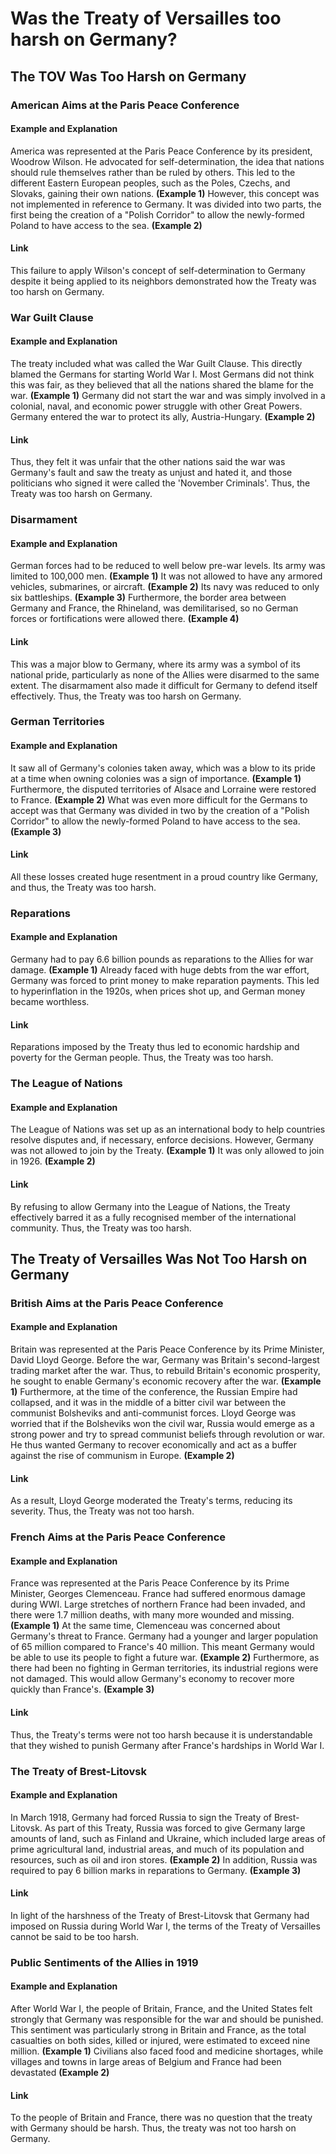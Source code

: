 # Was the Treaty of Versailles too harsh on Germany?

## The TOV Was Too Harsh on Germany

### American Aims at the Paris Peace Conference

#### Example and Explanation

America was represented at the Paris Peace Conference by its president, Woodrow Wilson. He advocated for self-determination, the idea that nations should rule themselves rather than be ruled by others. This led to the different Eastern European peoples, such as the Poles, Czechs, and Slovaks, gaining their own nations. __(Example 1)__ However, this concept was not implemented in reference to Germany. It was divided into two parts, the first being the creation of a "Polish Corridor" to allow the newly-formed Poland to have access to the sea. __(Example 2)__

#### Link

This failure to apply Wilson's concept of self-determination to Germany despite it being applied to its neighbors demonstrated how the Treaty was too harsh on Germany.

### War Guilt Clause

#### Example and Explanation

The treaty included what was called the War Guilt Clause. This directly blamed the Germans for starting World War I. Most Germans did not think this was fair, as they believed that all the nations shared the blame for the war. __(Example 1)__ Germany did not start the war and was simply involved in a colonial, naval, and economic power struggle with other Great Powers. Germany entered the war to protect its ally, Austria-Hungary. __(Example 2)__

#### Link

Thus, they felt it was unfair that the other nations said the war was Germany's fault and saw the treaty as unjust and hated it, and those politicians who signed it were called the 'November Criminals'. Thus, the Treaty was too harsh on Germany.

### Disarmament

#### Example and Explanation

German forces had to be reduced to well below pre-war levels. Its army was limited to 100,000 men. __(Example 1)__ It was not allowed to have any armored vehicles, submarines, or aircraft. __(Example 2)__ Its navy was reduced to only six battleships. __(Example 3)__ Furthermore, the border area between Germany and France, the Rhineland, was demilitarised, so no German forces or fortifications were allowed there. __(Example 4)__

#### Link

This was a major blow to Germany, where its army was a symbol of its national pride, particularly as none of the Allies were disarmed to the same extent. The disarmament also made it difficult for Germany to defend itself effectively. Thus, the Treaty was too harsh on Germany.

### German Territories

#### Example and Explanation

It saw all of Germany's colonies taken away, which was a blow to its pride at a time when owning colonies was a sign of importance. __(Example 1)__ Furthermore, the disputed territories of Alsace and Lorraine were restored to France. __(Example 2)__ What was even more difficult for the Germans to accept was that Germany was divided in two by the creation of a "Polish Corridor" to allow the newly-formed Poland to have access to the sea. __(Example 3)__

#### Link

All these losses created huge resentment in a proud country like Germany, and thus, the Treaty was too harsh.

### Reparations

#### Example and Explanation

Germany had to pay 6.6 billion pounds as reparations to the Allies for war damage. __(Example 1)__ Already faced with huge debts from the war effort, Germany was forced to print money to make reparation payments. This led to hyperinflation in the 1920s, when prices shot up, and German money became worthless.

#### Link

Reparations imposed by the Treaty thus led to economic hardship and poverty for the German people. Thus, the Treaty was too harsh.

### The League of Nations

#### Example and Explanation

The League of Nations was set up as an international body to help countries resolve disputes and, if necessary, enforce decisions. However, Germany was not allowed to join by the Treaty. __(Example 1)__ It was only allowed to join in 1926. __(Example 2)__

#### Link

By refusing to allow Germany into the League of Nations, the Treaty effectively barred it as a fully recognised member of the international community. Thus, the Treaty was too harsh.

## The Treaty of Versailles Was Not Too Harsh on Germany

### British Aims at the Paris Peace Conference

#### Example and Explanation

Britain was represented at the Paris Peace Conference by its Prime Minister, David Lloyd George. Before the war, Germany was Britain's second-largest trading market after the war. Thus, to rebuild Britain's economic prosperity, he sought to enable Germany's economic recovery after the war. __(Example 1)__ Furthermore, at the time of the conference, the Russian Empire had collapsed, and it was in the middle of a bitter civil war between the communist Bolsheviks and anti-communist forces. Lloyd George was worried that if the Bolsheviks won the civil war, Russia would emerge as a strong power and try to spread communist beliefs through revolution or war. He thus wanted Germany to recover economically and act as a buffer against the rise of communism in Europe. __(Example 2)__

#### Link

As a result, Lloyd George moderated the Treaty's terms, reducing its severity. Thus, the Treaty was not too harsh.

### French Aims at the Paris Peace Conference

#### Example and Explanation

France was represented at the Paris Peace Conference by its Prime Minister, Georges Clemenceau. France had suffered enormous damage during WWI. Large stretches of northern France had been invaded, and there were 1.7 million deaths, with many more wounded and missing. __(Example 1)__ At the same time, Clemenceau was concerned about Germany's threat to France. Germany had a younger and larger population of 65 million compared to France's 40 million. This meant Germany would be able to use its people to fight a future war. __(Example 2)__ Furthermore, as there had been no fighting in German territories, its industrial regions were not damaged. This would allow Germany's economy to recover more quickly than France's. __(Example 3)__

#### Link

Thus, the Treaty's terms were not too harsh because it is understandable that they wished to punish Germany after France's hardships in World War I.

### The Treaty of Brest-Litovsk

#### Example and Explanation

In March 1918, Germany had forced Russia to sign the Treaty of Brest-Litovsk. As part of this Treaty, Russia was forced to give Germany large amounts of land, such as Finland and Ukraine, which included large areas of prime agricultural land, industrial areas, and much of its population and resources, such as oil and iron stores. __(Example 2)__ In addition, Russia was required to pay 6 billion marks in reparations to Germany. __(Example 3)__

#### Link

In light of the harshness of the Treaty of Brest-Litovsk that Germany had imposed on Russia during World War I, the terms of the Treaty of Versailles cannot be said to be too harsh.

### Public Sentiments of the Allies in 1919

#### Example and Explanation

After World War I, the people of Britain, France, and the United States felt strongly that Germany was responsible for the war and should be punished. This sentiment was particularly strong in Britain and France, as the total casualties on both sides, killed or injured, were estimated to exceed nine million. __(Example 1)__ Civilians also faced food and medicine shortages, while villages and towns in large areas of Belgium and France had been devastated __(Example 2)__

#### Link

To the people of Britain and France, there was no question that the treaty with Germany should be harsh. Thus, the treaty was not too harsh on Germany.

